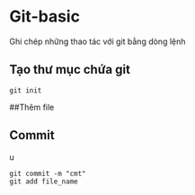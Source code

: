 # Git-basic
 Ghi chép những thao tác với git bằng dòng lệnh

##  Tạo thư mục chứa git

    git init


##Thêm file 
## Commit 



u



    git commit -m "cmt"
    git add file_name


